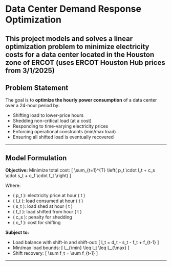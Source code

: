 # Data Center Demand Response Optimization

This project models and solves a **linear optimization problem** to minimize electricity costs for a data center located in the Houston zone of ERCOT (uses ERCOT Houston Hub prices from 3/1/2025)
---

## Problem Statement

The goal is to **optimize the hourly power consumption** of a data center over a 24-hour period by:

- Shifting load to lower-price hours  
- Shedding non-critical load (at a cost)  
- Responding to time-varying electricity prices  
- Enforcing operational constraints (min/max load)  
- Ensuring all shifted load is eventually recovered

---

## Model Formulation

**Objective:**
Minimize total cost:
\[
\sum_{t=1}^{T} \left( p_t \cdot l_t + c_s \cdot s_t + c_f \cdot f_t \right)
\]

Where:
- \( p_t \): electricity price at hour \( t \)  
- \( l_t \): load consumed at hour \( t \)  
- \( s_t \): load shed at hour \( t \)  
- \( f_t \): load shifted from hour \( t \)  
- \( c_s \): penalty for shedding  
- \( c_f \): cost for shifting  

**Subject to:**
- Load balance with shift-in and shift-out:
  \[
  l_t = d_t - s_t - f_t + f_{t-1}
  \]
- Min/max load bounds:
  \[
  L_{\min} \leq l_t \leq L_{\max}
  \]
- Shift recovery:
  \[
  \sum f_t = \sum f_{t-1}
  \]

---